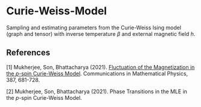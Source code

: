 # Curie-Weiss-Model
Sampling and estimating parameters from the Curie-Weiss Ising model (graph and tensor) with inverse temperature $\beta$ and external magnetic field $h$.

## References
<a id="1">[1]</a> 
Mukherjee, Son, Bhattacharya (2021). 
[Fluctuation of the Magnetization in the $p$-spin Curie-Weiss Model](https://link.springer.com/article/10.1007/s00220-021-04182-z). 
Communications in Mathematical Physics, 387, 681-728.

<a id="1">[2]</a> 
Mukherjee, Son, Bhattacharya (2021). 
Phase Transitions in the MLE in the $p$-spin Curie-Weiss Model. 
